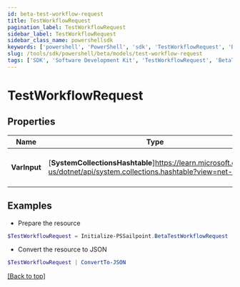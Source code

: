 ```yaml
---
id: beta-test-workflow-request
title: TestWorkflowRequest
pagination_label: TestWorkflowRequest
sidebar_label: TestWorkflowRequest
sidebar_class_name: powershellsdk
keywords: ['powershell', 'PowerShell', 'sdk', 'TestWorkflowRequest', 'BetaTestWorkflowRequest'] 
slug: /tools/sdk/powershell/beta/models/test-workflow-request
tags: ['SDK', 'Software Development Kit', 'TestWorkflowRequest', 'BetaTestWorkflowRequest']
---
```



# TestWorkflowRequest

## Properties

Name | Type | Description | Notes
------------ | ------------- | ------------- | -------------
**VarInput** | [**SystemCollectionsHashtable**]https://learn.microsoft.com/en-us/dotnet/api/system.collections.hashtable?view=net-9.0 | The test input for the workflow. | [required]

## Examples

- Prepare the resource
```powershell
$TestWorkflowRequest = Initialize-PSSailpoint.BetaTestWorkflowRequest  -VarInput null
```

- Convert the resource to JSON
```powershell
$TestWorkflowRequest | ConvertTo-JSON
```


[[Back to top]](#) 

